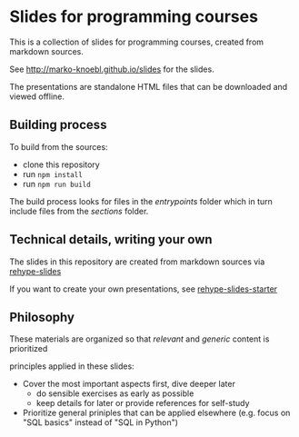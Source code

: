 # Slides for programming courses

This is a collection of slides for programming courses, created from markdown sources.

See <http://marko-knoebl.github.io/slides> for the slides.

The presentations are standalone HTML files that can be downloaded and viewed offline.

## Building process

To build from the sources:

- clone this repository
- run `npm install`
- run `npm run build`

The build process looks for files in the _entrypoints_ folder which in turn include files from the _sections_ folder.

## Technical details, writing your own

The slides in this repository are created from markdown sources via [rehype-slides](https://github.com/marko-knoebl/rehype-slides)

If you want to create your own presentations, see [rehype-slides-starter](https://github.com/marko-knoebl/rehype-slides-starter)

## Philosophy

These materials are organized so that _relevant_ and _generic_ content is prioritized

principles applied in these slides:

- Cover the most important aspects first, dive deeper later
  - do sensible exercises as early as possible
  - keep details for later or provide references for self-study
- Prioritize general priniples that can be applied elsewhere (e.g. focus on "SQL basics" instead of "SQL in Python")
